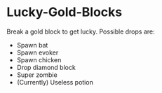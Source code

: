 # Lucky-Gold-Blocks

Break a gold block to get lucky.
Possible drops are:
- Spawn bat
- Spawn evoker
- Spawn chicken
- Drop diamond block
- Super zombie
- (Currently) Useless potion
